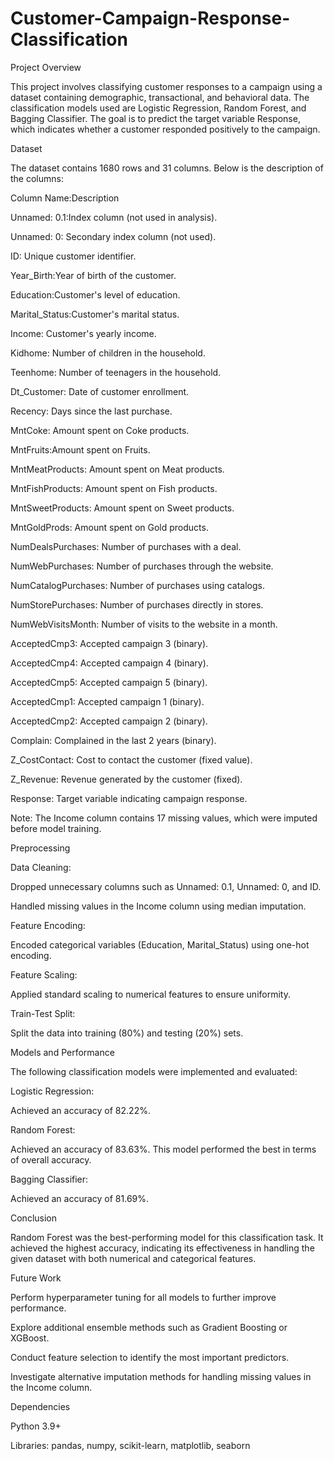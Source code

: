 # Customer-Campaign-Response-Classification
Project Overview

This project involves classifying customer responses to a campaign using a dataset containing demographic, transactional, and behavioral data. The classification models used are Logistic Regression, Random Forest, and Bagging Classifier. The goal is to predict the target variable Response, which indicates whether a customer responded positively to the campaign.

Dataset

The dataset contains 1680 rows and 31 columns. Below is the description of the columns:

Column Name:Description

Unnamed: 0.1:Index column (not used in analysis).

Unnamed: 0: Secondary index column (not used).

ID: Unique customer identifier.

Year_Birth:Year of birth of the customer.

Education:Customer's level of education.

Marital_Status:Customer's marital status.

Income: Customer's yearly income.

Kidhome: Number of children in the household.

Teenhome: Number of teenagers in the household.

Dt_Customer: Date of customer enrollment.

Recency: Days since the last purchase.

MntCoke: Amount spent on Coke products.

MntFruits:Amount spent on Fruits.

MntMeatProducts: Amount spent on Meat products.

MntFishProducts: Amount spent on Fish products.

MntSweetProducts: Amount spent on Sweet products.

MntGoldProds: Amount spent on Gold products.

NumDealsPurchases: Number of purchases with a deal.

NumWebPurchases: Number of purchases through the website.

NumCatalogPurchases: Number of purchases using catalogs.

NumStorePurchases: Number of purchases directly in stores.

NumWebVisitsMonth: Number of visits to the website in a month.

AcceptedCmp3: Accepted campaign 3 (binary).

AcceptedCmp4: Accepted campaign 4 (binary).

AcceptedCmp5: Accepted campaign 5 (binary).

AcceptedCmp1: Accepted campaign 1 (binary).

AcceptedCmp2: Accepted campaign 2 (binary).

Complain: Complained in the last 2 years (binary).

Z_CostContact: Cost to contact the customer (fixed value).

Z_Revenue: Revenue generated by the customer (fixed).

Response: Target variable indicating campaign response.

Note: The Income column contains 17 missing values, which were imputed before model training.

Preprocessing

Data Cleaning:

Dropped unnecessary columns such as Unnamed: 0.1, Unnamed: 0, and ID.

Handled missing values in the Income column using median imputation.

Feature Encoding:

Encoded categorical variables (Education, Marital_Status) using one-hot encoding.

Feature Scaling:

Applied standard scaling to numerical features to ensure uniformity.

Train-Test Split:

Split the data into training (80%) and testing (20%) sets.

Models and Performance

The following classification models were implemented and evaluated:

Logistic Regression:

Achieved an accuracy of 82.22%.

Random Forest:

Achieved an accuracy of 83.63%. This model performed the best in terms of overall accuracy.

Bagging Classifier:

Achieved an accuracy of 81.69%.

Conclusion

Random Forest was the best-performing model for this classification task. It achieved the highest accuracy, indicating its effectiveness in handling the given dataset with both numerical and categorical features.

Future Work

Perform hyperparameter tuning for all models to further improve performance.

Explore additional ensemble methods such as Gradient Boosting or XGBoost.

Conduct feature selection to identify the most important predictors.

Investigate alternative imputation methods for handling missing values in the Income column.

Dependencies

Python 3.9+

Libraries: pandas, numpy, scikit-learn, matplotlib, seaborn
